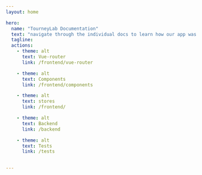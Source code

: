```yaml
---
layout: home

hero:
  name: "TourneyLab Documentation"
  text: "navigate through the individual docs to learn how our app was built"
  tagline: 
  actions:
    - theme: alt
      text: Vue-router
      link: /frontend/vue-router

    - theme: alt
      text: Components
      link: /frontend/components

    - theme: alt
      text: stores
      link: /frontend/

    - theme: alt
      text: Backend
      link: /backend

    - theme: alt
      text: Tests
      link: /tests
    

---
```


